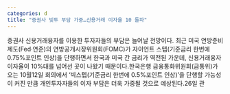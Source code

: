 ```yaml
---
categories: d
title: "증권사 빚투 부담 가중…신용거래 이자율 10 돌파"
---
```

증권사 신용거래융자를 이용한 투자자들의 부담은 늘어날 전망이다. 최근 미국 연방준비제도(Fed&middot;연준)의 연방공개시장위원회(FOMC)가 자이언트 스텝(기준금리 한번에 0.75%포인트 인상)을 단행하면서 한국과 미국 간 금리가 역전된 가운데, 신용거래융자 이자율이 10%대를 넘어선 곳이 나왔기 때문이다.한국은행 금융통화위원회(금통위)가 오는 10월12일 회의에서 &lsquo;빅스텝(기준금리 한번에 0.5%포인트 인상)&rsquo;을 단행할 가능성이 커진 만큼 개인투자자들의 이자 부담은 더욱 가중될 것으로 예상된다.26일 관